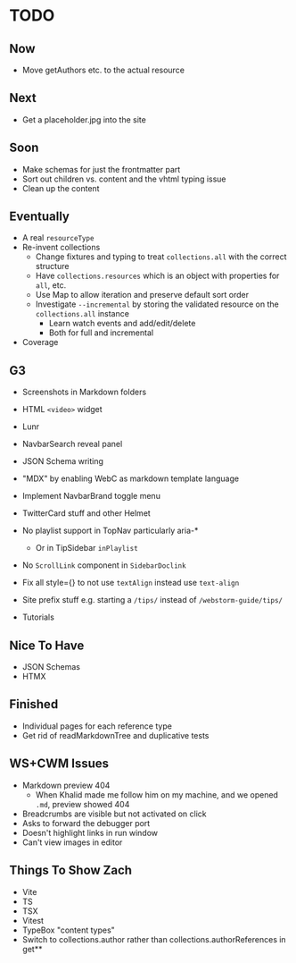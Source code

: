 # TODO

## Now

- Move getAuthors etc. to the actual resource

## Next

- Get a placeholder.jpg into the site

## Soon

- Make schemas for just the frontmatter part
- Sort out children vs. content and the vhtml typing issue
- Clean up the content

## Eventually

- A real `resourceType`
- Re-invent collections
  - Change fixtures and typing to treat `collections.all` with the correct structure
  - Have `collections.resources` which is an object with properties for `all`, etc.
  - Use Map to allow iteration and preserve default sort order
  - Investigate `--incremental` by storing the validated resource on the `collections.all` instance
    - Learn watch events and add/edit/delete
    - Both for full and incremental
- Coverage

## G3

- Screenshots in Markdown folders
- HTML `<video>` widget

- Lunr
- NavbarSearch reveal panel
- JSON Schema writing

- "MDX" by enabling WebC as markdown template language
- Implement NavbarBrand toggle menu
- TwitterCard stuff and other Helmet
- No playlist support in TopNav particularly aria-*
  - Or in TipSidebar `inPlaylist`
- No `ScrollLink` component in `SidebarDoclink`
- Fix all style={} to not use `textAlign` instead use `text-align`
- Site prefix stuff e.g. starting a `/tips/` instead of `/webstorm-guide/tips/`
- Tutorials

## Nice To Have

- JSON Schemas
- HTMX

## Finished

- Individual pages for each reference type
- Get rid of readMarkdownTree and duplicative tests

## WS+CWM Issues

- Markdown preview 404
  - When Khalid made me follow him on my machine, and we opened `.md`, preview showed 404
- Breadcrumbs are visible but not activated on click
- Asks to forward the debugger port
- Doesn't highlight links in run window
- Can't view images in editor

## Things To Show Zach

- Vite
- TS
- TSX
- Vitest
- TypeBox "content types"
- Switch to collections.author rather than collections.authorReferences in get**
